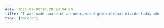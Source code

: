 ```yaml
---
date: 2021-09-02T16:28:23-04:00
title: "I was made aware of an unexpected generational divide today when one of my first-year students announced that as far as he was concerned, there were only six Star Wars movies."
tags: ["micro"]
---
```

